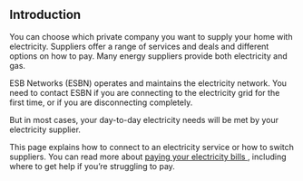 ##  Introduction

You can choose which private company you want to supply your home with
electricity. Suppliers offer a range of services and deals and different
options on how to pay. Many energy suppliers provide both electricity and gas.

ESB Networks (ESBN) operates and maintains the electricity network. You need
to contact ESBN if you are connecting to the electricity grid for the first
time, or if you are disconnecting completely.

But in most cases, your day-to-day electricity needs will be met by your
electricity supplier.

This page explains how to connect to an electricity service or how to switch
suppliers. You can read more about [ paying your electricity bills
](/en/consumer/utilities/paying-electricity-bill/) , including where to get
help if you’re struggling to pay.
